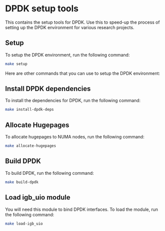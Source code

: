 # DPDK setup tools

This contains the setup tools for DPDK. Use this to speed-up the process of setting up the DPDK environment for various research projects.

## Setup 

To setup the DPDK environment, run the following command:

```bash
make setup
```

Here are other commands that you can use to setup the DPDK environment: 

## Install DPDK dependencies

To install the dependencies for DPDK, run the following command:

```bash
make install-dpdk-deps
```

## Allocate Hugepages 

To allocate hugepages to NUMA nodes, run the following command:

```bash
make allocate-hugepages
```

## Build DPDK

To build DPDK, run the following command:

```bash
make build-dpdk
```

## Load igb_uio module

You will need this module to bind DPDK interfaces. To load the module, run the following command:

```bash
make load-igb_uio
```